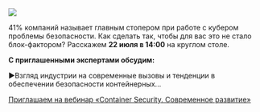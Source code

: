 <!--2025-07-18 12:31:40-->
<div class="yb">
  <div class="rss habr"><img src="https://habrastorage.org/getpro/habr/upload_files/141/b23/a78/141b23a78c78694fc49539aed58ce1e1.jpg" /><p>41% компаний называет главным стопером при работе с кубером проблемы безопасности. Как сделать так, чтобы для вас это не стало блок-фактором? Расскажем <strong>22 июля в 14:00</strong> на круглом столе.</p><p><strong>С приглашенными экспертами обсудим:</strong></p><p> ▶️Взгляд индустрии на современные вызовы и тенденции в обеспечении безопасности контейнерных... <p class="titl"><a href="https://habr.com/ru/companies/swordfish_security/news/928972/?utm_source=habrahabr&utm_medium=rss&utm_campaign=928972">Приглашаем на вебинар «Container Security. Современное развитие»</a></p></div>
</div>
